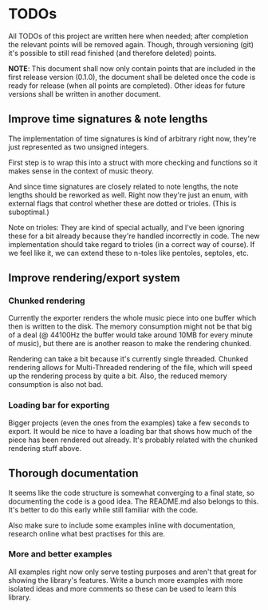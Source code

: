 # TODOs

All TODOs of this project are written here when needed; after completion the
relevant points will be removed again. Though, through versioning (git) it's
possible to still read finished (and therefore deleted) points.

**NOTE**: This document shall now only contain points that are included in the
first release version (0.1.0), the document shall be deleted once the code is
ready for release (when all points are completed). Other ideas for future
versions shall be written in another document.

## Improve time signatures & note lengths

The implementation of time signatures is kind of arbitrary right now, they're
just represented as two unsigned integers.

First step is to wrap this into a struct with more checking and functions so
it makes sense in the context of music theory.

And since time signatures are closely related to note lengths, the note lengths
should be reworked as well. Right now they're just an enum, with external flags
that control whether these are dotted or trioles. (This is suboptimal.)

Note on trioles: They are kind of special actually, and I've been ignoring these
for a bit already because they're handled incorrectly in code. The new
implementation should take regard to trioles (in a correct way of course). If we
feel like it, we can extend these to n-toles like pentoles, septoles, etc.

## Improve rendering/export system

### Chunked rendering

Currently the exporter renders the whole music piece into one buffer which then
is written to the disk. The memory consumption might not be that big of a deal
(@ 44100Hz the buffer would take around 10MB for every minute of music), but
there are is another reason to make the rendering chunked.

Rendering can take a bit because it's currently single threaded. Chunked
rendering allows for Multi-Threaded rendering of the file, which will speed up
the rendering process by quite a bit. Also, the reduced memory consumption is
also not bad.

### Loading bar for exporting

Bigger projects (even the ones from the examples) take a few seconds to export.
It would be nice to have a loading bar that shows how much of the piece has
been rendered out already. It's probably related with the chunked rendering
stuff above.

## Thorough documentation

It seems like the code structure is somewhat converging to a final state, so
documenting the code is a good idea. The README.md also belongs to this. It's
better to do this early while still familiar with the code.

Also make sure to include some examples inline with documentation, research
online what best practises for this are.

### More and better examples

All examples right now only serve testing purposes and aren't that great for
showing the library's features. Write a bunch more examples with more isolated
ideas and more comments so these can be used to learn this library.
